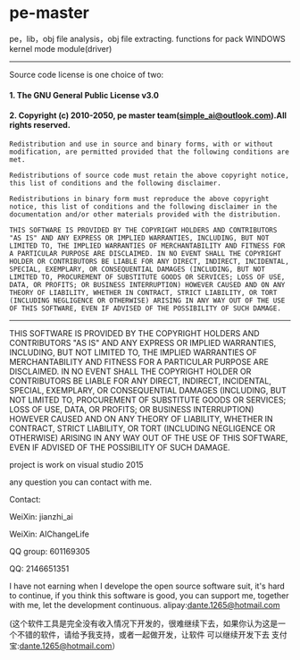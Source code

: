 # pe-master
pe，lib，obj file analysis，obj file extracting.
functions for pack WINDOWS kernel mode module(driver)


 ----------------------------------------------------------
 Source code license is one choice of two:

 #### 1. The GNU General Public License v3.0
 
 #### 2. Copyright (c) 2010-2050, pe master team(simple_ai@outlook.com).All rights reserved.

    Redistribution and use in source and binary forms, with or without modification, are permitted provided that the following conditions are met.

    Redistributions of source code must retain the above copyright notice, this list of conditions and the following disclaimer.
    
    Redistributions in binary form must reproduce the above copyright notice, this list of conditions and the following disclaimer in the documentation and/or other materials provided with the distribution.
    
    THIS SOFTWARE IS PROVIDED BY THE COPYRIGHT HOLDERS AND CONTRIBUTORS "AS IS" AND ANY EXPRESS OR IMPLIED WARRANTIES, INCLUDING, BUT NOT LIMITED TO, THE IMPLIED WARRANTIES OF MERCHANTABILITY AND FITNESS FOR A PARTICULAR PURPOSE ARE DISCLAIMED. IN NO EVENT SHALL THE COPYRIGHT HOLDER OR CONTRIBUTORS BE LIABLE FOR ANY DIRECT, INDIRECT, INCIDENTAL, SPECIAL, EXEMPLARY, OR CONSEQUENTIAL DAMAGES (INCLUDING, BUT NOT LIMITED TO, PROCUREMENT OF SUBSTITUTE GOODS OR SERVICES; LOSS OF USE, DATA, OR PROFITS; OR BUSINESS INTERRUPTION) HOWEVER CAUSED AND ON ANY THEORY OF LIABILITY, WHETHER IN CONTRACT, STRICT LIABILITY, OR TORT (INCLUDING NEGLIGENCE OR OTHERWISE) ARISING IN ANY WAY OUT OF THE USE OF THIS SOFTWARE, EVEN IF ADVISED OF THE POSSIBILITY OF SUCH DAMAGE.

----------------------------------------------------------

THIS SOFTWARE IS PROVIDED BY THE COPYRIGHT HOLDERS AND CONTRIBUTORS "AS IS" AND ANY EXPRESS OR IMPLIED WARRANTIES, INCLUDING, BUT NOT LIMITED TO, THE IMPLIED WARRANTIES OF MERCHANTABILITY AND FITNESS FOR A PARTICULAR PURPOSE ARE DISCLAIMED. IN NO EVENT SHALL THE COPYRIGHT HOLDER OR CONTRIBUTORS BE LIABLE FOR ANY DIRECT, INDIRECT, INCIDENTAL, SPECIAL, EXEMPLARY, OR CONSEQUENTIAL DAMAGES (INCLUDING, BUT NOT LIMITED TO, PROCUREMENT OF SUBSTITUTE GOODS OR SERVICES; LOSS OF USE, DATA, OR PROFITS; OR BUSINESS INTERRUPTION) HOWEVER CAUSED AND ON ANY THEORY OF LIABILITY, WHETHER IN CONTRACT, STRICT LIABILITY, OR TORT (INCLUDING NEGLIGENCE OR OTHERWISE) ARISING IN ANY WAY OUT OF THE USE OF THIS SOFTWARE, EVEN IF ADVISED OF THE POSSIBILITY OF SUCH DAMAGE.

project is work on visual studio 2015

any question you can contact with me.

Contact:

  WeiXin: jianzhi_ai
  
  WeiXin: AIChangeLife 
  
  QQ group: 601169305 
  
  QQ: 2146651351

I have not earning when I develope the open source software suit, it's hard to continue, if you think this software is good, you can support me, together with me, let the development continuous. alipay:dante.1265@hotmail.com

(这个软件工具是完全没有收入情况下开发的，很难继续下去，如果你认为这是一个不错的软件，请给予我支持，或者一起做开发，让软件 可以继续开发下去 支付宝:dante.1265@hotmail.com）
